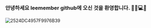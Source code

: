 ### 안녕하세요 <b>leemember github</b>에 오신 것을 환영합니다. 👩🏻💻🖤

![2524DC4957F9976B39](https://user-images.githubusercontent.com/71499150/107918561-443ff680-6fad-11eb-8397-c46af0d6ef40.gif)
